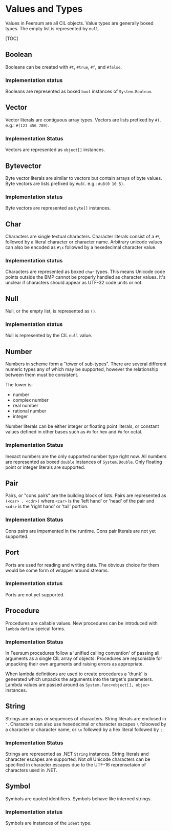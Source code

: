 # Values and Types

Values in Feersum are all CIL objects. Value types are generally boxed types.
The empty list is represented by `null`.

[TOC]

## Boolean

Booleans can be created with `#t`, `#true`, `#f`, and `#false`. 

### Implementation status

Booleans are represented as boxed `bool` instances of `System.Boolean`.

## Vector

Vector literals are contiguous array types. Vectors are lists prefixed by `#(`.
e.g.: `#(123 456 789)`.

### Implementation Status

Vectors are represented as `object[]` instances.

## Bytevector

Byte vector literals are similar to vectors but contain arrays of byte values.
Byte vectors are lists prefixed by `#u8(`. e.g.: `#u8(0 10 5)`.

### Implementation status

Byte vectors are represented as `byte[]` instances.

## Char

Characters are single textual characters. Character literals consist of a `#\`
followed by a literal character or character name. Arbitrary unicode values can
also be encoded as `#\x` followed by a hexedecimal character value.

### Implementation status

Characters are represented as boxed `char` types. This means Unicode
code points outside the BMP cannot be properly handled as character
values. It's unclear if characters should appear as UTF-32 code units
or not.

## Null

Null, or the empty list, is represented as `()`. 

### Implementation status

Null is represented by the CIL `null` value.

## Number

Numbers in scheme form a "tower of sub-types". There are several different
numeric types any of which may be supported, however the relationship between
them must be consistent.

The tower is:

 * number
 * complex number
 * real number
 * rational number
 * integer

Number literals can be either integer or floating point literals, or constant
values defined in other bases such as `#x` for hex and `#o` for octal.

### Implementation Status

Inexact numbers are the only supported number type right now. All numbers are
represented as boxed `double` instances of `System.Double`. Only floating point
or integer literals are supported.

## Pair

Pairs, or "cons pairs" are the building block of lists. Pairs are represented
as `(<car> . <cdr>)` where `<car>` is the 'left hand' or 'head' of the pair and
`<cdr>` is the 'right hand' or 'tail' portion.

### Implementation Status

Cons pairs are impemented in the runtime. Cons pair literals are not yet supported.

## Port

Ports are used for reading and writing data. The obvious choice for them would
be some form of wrapper around streams.

### Implementation status

Ports are not yet supported.

## Procedure

Procedures are callable values. New procedures can be introduced with `lambda`
`define` speical forms.

### Implementation Status

In Feersum procedures follow a 'unified calling convention' of passing all
arguments as a single CIL array of objects. Procedures are repsonisble for
unpacking their own arguments and raising errors as appropriate.

When lambda defintiions are used to create procedures a 'thunk' is generated
which unpacks the arguments into the target's parameters. Lambda values are
passed around as `System.Func<object[], objec>` instances.

## String

Strings are arrays or sequences of characters. String literals are enclosed in
`"`. Characters can also use hexedecimal or character escapes `\` foloowed by a
character or character name, or `\x` followed by a hex literal followed by `;`.

### Implementation Status

Strings are represented as .NET `String` instances. String literals and
character escapes are supported. Not _all_ Unicode characters can be specified
in character escapes due to the UTF-16 reprensetaion of characters used in .NET.

## Symbol

Symbols are quoted identifiers. Symbols behave like interned strings.

### Implementation status

Symbols are instances of the `Ident` type.
